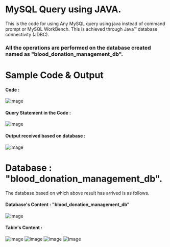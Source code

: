 # MySQL Query using JAVA.

This is the code for using Any MySQL query using java instead of command prompt or MySQL WorkBench.
This is achieved through Java™ database connectivity (JDBC).
### **All the operations are performed on the database created named as "blood_donation_management_db".**


# Sample Code & Output

#### Code :
![image](https://user-images.githubusercontent.com/91900783/181649936-9fb8f716-14e0-414d-b947-8220b89f90c7.png)

#### Query Statement in the Code :
![image](https://user-images.githubusercontent.com/91900783/181650494-5ea3c09a-42db-4c80-b216-eb61ba8069b9.png)

#### Output received based on database :
![image](https://user-images.githubusercontent.com/91900783/181650256-29c901de-03f3-4199-9f1e-b32e7b9a11be.png)


# Database : "blood_donation_management_db".
The database based on which above result has arrived is as follows.

#### Database's Content : "blood_donation_management_db" 
![image](https://user-images.githubusercontent.com/91900783/181650954-45e84bcc-0479-4822-aef5-9f2026a007b1.png)

####  Table's Content :
![image](https://user-images.githubusercontent.com/91900783/181650989-a2ff87c8-bf71-467d-8a0c-250c7d596f5e.png)
![image](https://user-images.githubusercontent.com/91900783/181651058-1b6ad099-e9f8-48b6-bf51-23522d9e018c.png)
![image](https://user-images.githubusercontent.com/91900783/181651098-c5fec549-aaaf-4f4f-8bf8-45b5f5d9d622.png)
![image](https://user-images.githubusercontent.com/91900783/181651135-5f722274-79c7-4141-b049-38b495bb3f38.png)
